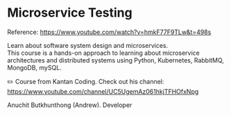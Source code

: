 # Microservice Testing

Reference: https://www.youtube.com/watch?v=hmkF77F9TLw&t=498s

Learn about software system design and microservices.  
This course is a hands-on approach to learning about microservice architectures and distributed systems using Python, Kubernetes, RabbitMQ, MongoDB, mySQL.

✏️ Course from Kantan Coding. Check out his channel: https://www.youtube.com/channel/UC5UgemAz061hkjTFHOfxNpg

Anuchit Butkhunthong (Andrew). 
Developer
